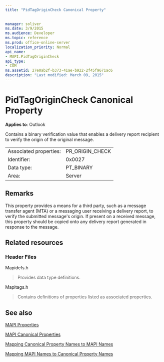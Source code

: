 ```yaml
---
title: "PidTagOriginCheck Canonical Property"
 
 
manager: soliver
ms.date: 3/9/2015
ms.audience: Developer
ms.topic: reference
ms.prod: office-online-server
localization_priority: Normal
api_name:
- MAPI.PidTagOriginCheck
api_type:
- COM
ms.assetid: 27e0ab2f-b373-41ae-b922-2f45f9671ac6
description: "Last modified: March 09, 2015"
---
```


# PidTagOriginCheck Canonical Property

  
  
**Applies to**: Outlook 
  
Contains a binary verification value that enables a delivery report recipient to verify the origin of the original message.
  
|||
|:-----|:-----|
|Associated properties:  <br/> |PR_ORIGIN_CHECK  <br/> |
|Identifier:  <br/> |0x0027  <br/> |
|Data type:  <br/> |PT_BINARY  <br/> |
|Area:  <br/> |Server  <br/> |
   
## Remarks

This property provides a means for a third party, such as a message transfer agent (MTA) or a messaging user receiving a delivery report, to verify the submitted message's origin. If present on a received message, this property should be copied onto any delivery report generated in response to the message.
  
## Related resources

### Header Files

Mapidefs.h
  
> Provides data type definitions.
    
Mapitags.h
  
> Contains definitions of properties listed as associated properties.
    
## See also



[MAPI Properties](mapi-properties.md)
  
[MAPI Canonical Properties](mapi-canonical-properties.md)
  
[Mapping Canonical Property Names to MAPI Names](mapping-canonical-property-names-to-mapi-names.md)
  
[Mapping MAPI Names to Canonical Property Names](mapping-mapi-names-to-canonical-property-names.md)


